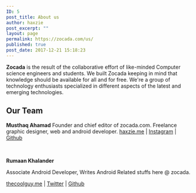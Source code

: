 ```yaml
---
ID: 5
post_title: About us
author: haxzie
post_excerpt: ""
layout: page
permalink: https://zocada.com/us/
published: true
post_date: 2017-12-21 15:18:23
---
```

<strong>Zocada</strong> is the result of the collaborative effort of like-minded Computer science engineers and students. We built Zocada keeping in mind that knowledge should be available for all and for free. We're a group of technology enthusiasts specialized in different aspects of the latest and emerging technologies.
<h2>Our Team</h2>
<strong>Musthaq Ahamad</strong>
Founder and chief editor of zocada.com. Freelance graphic designer, web and android developer.
<a href="http://haxzie.me" target="_blank" rel="noopener">haxzie.me</a> | <a href="https://instagram.com/haxzie" target="_blank" rel="noopener">Instagram</a> | <a href="https://github.com/haxzie" target="_blank" rel="noopener">Github</a>

&nbsp;
<p style="text-align: left;"><strong>Rumaan Khalander</strong></p>
<p style="text-align: left;">Associate Android Developer, Writes Android Related stuffs here @ zocada.</p>
<p style="text-align: left;"><a href="https://thecoolguy.me">thecoolguy.me</a> | <a href="https://twitter.com/__thecoolguy_">Twitter</a> | <a href="https://github.com/rumaan">Github</a></p>